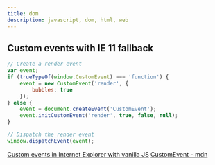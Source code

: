 ```yaml
---
title: dom
description: javascript, dom, html, web
---
```


## Custom events with IE 11 fallback

```js
// Create a render event
var event;
if (trueTypeOf(window.CustomEvent) === 'function') {
	event = new CustomEvent('render', {
		bubbles: true
	});
} else {
	event = document.createEvent('CustomEvent');
	event.initCustomEvent('render', true, false, null);
}

// Dispatch the render event
window.dispatchEvent(event);
```

[Custom events in Internet Explorer with vanilla JS](https://gomakethings.com/custom-events-in-internet-explorer-with-vanilla-js/)
[CustomEvent - mdn](https://developer.mozilla.org/en-US/docs/Web/API/CustomEvent)

<br />
